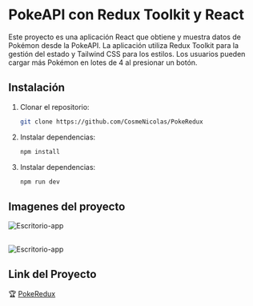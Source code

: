 # PokeAPI con Redux Toolkit y React

Este proyecto es una aplicación React que obtiene y muestra datos de Pokémon desde la PokeAPI. La aplicación utiliza Redux Toolkit para la gestión del estado y Tailwind CSS para los estilos. Los usuarios pueden cargar más Pokémon en lotes de 4 al presionar un botón.

## Instalación

1. Clonar el repositorio:
   ```sh
   git clone https://github.com/CosmeNicolas/PokeRedux

2. Instalar dependencias:
    ```sh
   npm install 

3. Instalar dependencias:
    ```sh
   npm run dev 

## Imagenes del proyecto 
![Escritorio-app](src/assets/responsive.png)
##
![Escritorio-app](src/assets/escritorio.png)

## Link del Proyecto
🏆 [PokeRedux](Uhttps://poke-reduxtoolkit.netlify.app/)